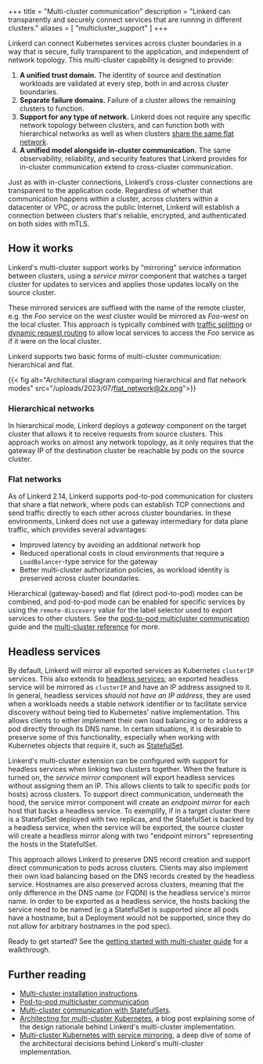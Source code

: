 +++
title = "Multi-cluster communication"
description = "Linkerd can transparently and securely connect services that are running in different clusters."
aliases = [ "multicluster_support" ]
+++

Linkerd can connect Kubernetes services across cluster boundaries in a way that
is secure, fully transparent to the application, and independent of network
topology. This multi-cluster capability is designed to provide:

1. **A unified trust domain.** The identity of source and destination workloads
   are validated at every step, both in and across cluster boundaries.
2. **Separate failure domains.** Failure of a cluster allows the remaining
   clusters to function.
3. **Support for any type of network.** Linkerd does not require any specific
   network topology between clusters, and can function both with hierarchical
   networks as well as when clusters [share the same flat
   network](#flat-networks).
4. **A unified model alongside in-cluster communication.** The same
   observability, reliability, and security features that Linkerd provides for
   in-cluster communication extend to cross-cluster communication.

Just as with in-cluster connections, Linkerd’s cross-cluster connections are
transparent to the application code. Regardless of whether that communication
happens within a cluster, across clusters within a datacenter or VPC, or across
the public Internet, Linkerd will establish a connection between clusters
that's reliable, encrypted, and authenticated on both sides with mTLS.

## How it works

Linkerd's multi-cluster support works by "mirroring" service information between
clusters, using a *service mirror* component that watches a target cluster for
updates to services and applies those updates locally on the source cluster.

These mirrored services are suffixed with the name of the remote cluster, e.g.
the *Foo* service on the *west* cluster would be mirrored as *Foo-west* on the
local cluster. This approach is typically combined with [traffic
splitting](../traffic-split/) or [dynamic request routing](../request-routing/)
to allow local services to access the *Foo* service as if it were on the local
cluster.

Linkerd supports two basic forms of multi-cluster communication: hierarchical
and flat.

{{< fig
  alt="Architectural diagram comparing hierarchical and flat network modes"
  src="/uploads/2023/07/flat_network@2x.png">}}

### Hierarchical networks

In hierarchical mode, Linkerd deploys a *gateway* component on the target
cluster that allows it to receive requests from source clusters. This approach
works on almost any network topology, as it only requires that the gateway IP of
the destination cluster be reachable by pods on the source cluster.

### Flat networks

As of Linkerd 2.14, Linkerd supports pod-to-pod communication for clusters that
share a flat network, where pods can establish TCP connections and send traffic
directly to each other across cluster boundaries. In these environments, Linkerd
does not use a gateway intermediary for data plane traffic, which provides
several advantages:

* Improved latency by avoiding an additional network hop
* Reduced operational costs in cloud environments that require a
  `LoadBalancer`-type service for the gateway
* Better multi-cluster authorization policies, as workload identity
  is preserved across cluster boundaries.

Hierarchical (gateway-based) and flat (direct pod-to-pod) modes can be combined,
and pod-to-pod mode can be enabled for specific services by using the
`remote-discovery` value for the label selector used to export services to other
clusters. See the [pod-to-pod multicluster
communication](../../tasks/pod-to-pod-multicluster/) guide and the
[multi-cluster reference](../../reference/multicluster/) for more.

## Headless services

[headless-svc]: https://kubernetes.io/docs/concepts/services-networking/service/#headless-services
[stateful-set]: https://kubernetes.io/docs/concepts/workloads/controllers/statefulset/

By default, Linkerd will mirror all exported services as Kubernetes `clusterIP`
services. This also extends to [headless services][headless-svc]; an exported
headless service will be mirrored as `clusterIP` and have an IP address
assigned to it. In general, headless services _should not have an IP address_,
they are used when a workloads needs a stable network identifier or to
facilitate service discovery without being tied to Kubernetes' native
implementation. This allows clients to either implement their own load
balancing or to address a pod directly through its DNS name. In certain
situations, it is desirable to preserve some of this functionality, especially
when working with Kubernetes objects that require it, such as
[StatefulSet][stateful-set].

Linkerd's multi-cluster extension can be configured with support for headless
services when linking two clusters together. When the feature is turned on, the
*service mirror* component will export headless services without assigning them
an IP. This allows clients to talk to specific pods (or hosts) across clusters.
To support direct communication, underneath the hood, the service mirror
component will create an *endpoint mirror* for each host that backs a headless
service. To exemplify, if in a target cluster there is a StatefulSet deployed
with two replicas, and the StatefulSet is backed by a headless service, when
the service will be exported, the source cluster will create a headless mirror
along with two "endpoint mirrors" representing the hosts in the StatefulSet.

This approach allows Linkerd to preserve DNS record creation and support direct
communication to pods across clusters. Clients may also implement their own
load balancing based on the DNS records created by the headless service.
Hostnames are also preserved across clusters, meaning that the only difference
in the DNS name (or FQDN) is the headless service's mirror name. In order to be
exported as a headless service, the hosts backing the service need to be named
(e.g a StatefulSet is supported since all pods have a hostname, but a
Deployment would not be supported, since they do not allow for arbitrary
hostnames in the pod spec).

Ready to get started? See the [getting started with multi-cluster
guide](../../tasks/multicluster/) for a walkthrough.

## Further reading

* [Multi-cluster installation instructions](../../tasks/installing-multicluster/).
* [Pod-to-pod multicluster communication](../../tasks/pod-to-pod-multicluster/)
* [Multi-cluster communication with StatefulSets](../../tasks/multicluster-using-statefulsets/).
* [Architecting for multi-cluster
  Kubernetes](/2020/02/17/architecting-for-multicluster-kubernetes/), a blog
  post explaining some of the design rationale behind Linkerd's multi-cluster
  implementation.
* [Multi-cluster Kubernetes with service
  mirroring](/2020/02/25/multicluster-kubernetes-with-service-mirroring/), a
  deep dive of some of the architectural decisions behind Linkerd's
  multi-cluster implementation.
